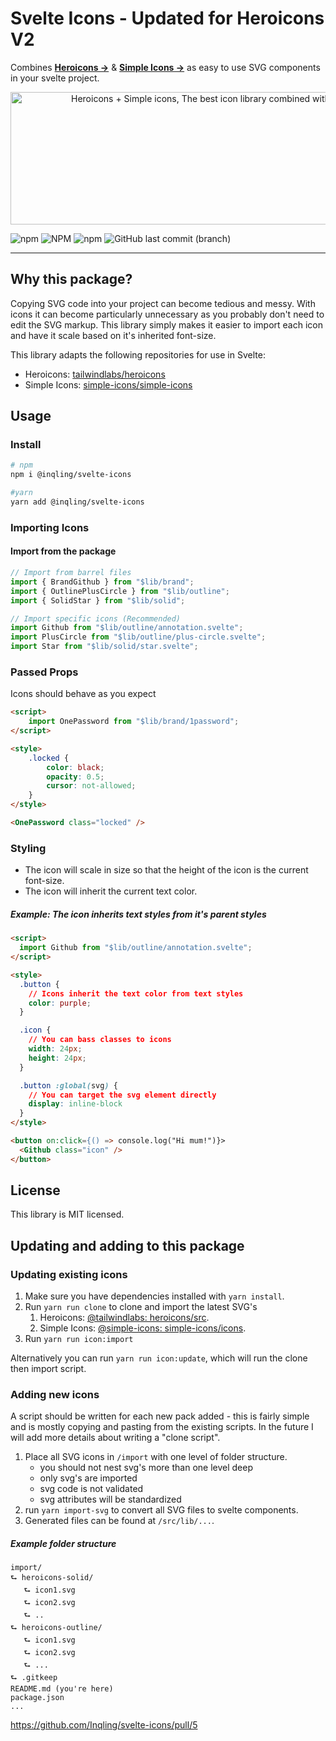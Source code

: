 # Svelte Icons - Updated for Heroicons V2

Combines <a href="https://heroicons.com"><strong>Heroicons &rarr;</strong></a> & <a href="https://simpleicons.org/"><strong>Simple Icons &rarr;</strong></a> as easy to use SVG components in your svelte project.

<p align="center">
  <img src="https://github.com/inqling/svelte-icons/blob/main/static/banner.png?raw=true" alt="Heroicons + Simple icons, The best icon library combined with brand icons ready for use in Svelte." width="830" height="212">
</p>

![npm](https://img.shields.io/npm/v/@inqling/svelte-icons?style=for-the-badge) ![NPM](https://img.shields.io/npm/l/@inqling/svelte-icons?style=for-the-badge) ![npm](https://img.shields.io/npm/dt/@inqling/svelte-icons?style=for-the-badge) ![GitHub last commit (branch)](https://img.shields.io/github/last-commit/Inqling/svelte-icons/main?style=for-the-badge)

---

## Why this package?

Copying SVG code into your project can become tedious and messy. With icons it can become particularly unnecessary as you probably don't need to edit the SVG markup. This library simply makes it easier to import each icon and have it scale based on it's inherited font-size.

This library adapts the following repositories for use in Svelte:

-   Heroicons: [tailwindlabs/heroicons](https://github.com/tailwindlabs/heroicons)
-   Simple Icons: [simple-icons/simple-icons](https://github.com/simple-icons/simple-icons)

## Usage

### Install

```bash
# npm
npm i @inqling/svelte-icons
```

```bash
#yarn
yarn add @inqling/svelte-icons
```

### Importing Icons

#### Import from the package

```js
// Import from barrel files
import { BrandGithub } from "$lib/brand";
import { OutlinePlusCircle } from "$lib/outline";
import { SolidStar } from "$lib/solid";

// Import specific icons (Recommended)
import Github from "$lib/outline/annotation.svelte";
import PlusCircle from "$lib/outline/plus-circle.svelte";
import Star from "$lib/solid/star.svelte";
```

### Passed Props

Icons should behave as you expect

```html
<script>
	import OnePassword from "$lib/brand/1password";
</script>

<style>
	.locked {
		color: black;
		opacity: 0.5;
		cursor: not-allowed;
	}
</style>

<OnePassword class="locked" />
```

### Styling

-   The icon will scale in size so that the height of the icon is the current font-size.
-   The icon will inherit the current text color.

##### Example: The icon inherits text styles from it's parent styles

```html
<script>
  import Github from "$lib/outline/annotation.svelte";
</script>

<style>
  .button {
    // Icons inherit the text color from text styles
    color: purple;
  }

  .icon {
    // You can bass classes to icons
    width: 24px;
    height: 24px;
  }

  .button :global(svg) {
    // You can target the svg element directly
    display: inline-block
  }
</style>

<button on:click={() => console.log("Hi mum!")}>
  <Github class="icon" />
</button>
```

## License

This library is MIT licensed.

## Updating and adding to this package

### Updating existing icons

1. Make sure you have dependencies installed with `yarn install`.
2. Run `yarn run clone` to clone and import the latest SVG's
    1. Heroicons: [@tailwindlabs: heroicons/src](https://github.com/tailwindlabs/heroicons/tree/master/src).
    2. Simple Icons: [@simple-icons: simple-icons/icons](https://github.com/simple-icons/simple-icons/tree/develop/icons).
3. Run `yarn run icon:import`

Alternatively you can run `yarn run icon:update`, which will run the clone then import script.

### Adding new icons

A script should be written for each new pack added - this is fairly simple and is mostly copying and pasting from the existing scripts. In the future I will add more details about writing a "clone script".

1. Place all SVG icons in `/import` with one level of folder structure.
    - you should not nest svg's more than one level deep
    - only svg's are imported
    - svg code is not validated
    - svg attributes will be standardized
2. run `yarn import-svg` to convert all SVG files to svelte components.
3. Generated files can be found at `/src/lib/...`.

##### Example folder structure

```
import/
⮑ heroicons-solid/
   ⮑ icon1.svg
   ⮑ icon2.svg
   ⮑ ..
⮑ heroicons-outline/
   ⮑ icon1.svg
   ⮑ icon2.svg
   ⮑ ...
⮑ .gitkeep
README.md (you're here)
package.json
...
```

https://github.com/Inqling/svelte-icons/pull/5
